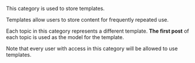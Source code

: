 This category is used to store templates.

Templates allow users to store content for frequently repeated use.

Each topic in this category represents a different template. **The first post** of each topic is used as the model for the template.

Note that every user with access in this category will be allowed to use templates.
